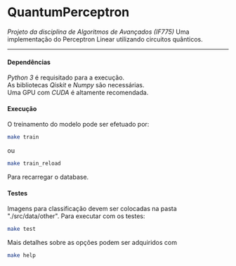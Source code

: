 # QuantumPerceptron
*Projeto da disciplina de Algoritmos de Avançados (IF775)*
Uma implementação do Perceptron Linear utilizando circuitos quânticos.

----

#### Dependências
_Python 3_ é requisitado para a execução. <br>
As bibliotecas _Qiskit_ e _Numpy_ são necessárias. <br>
Uma GPU com _CUDA_ é altamente recomendada. <br>

#### Execução
O treinamento do modelo pode ser efetuado por:

```bash
make train
```
ou

```bash
make train_reload
```
Para recarregar o database.

#### Testes
Imagens para classificação devem ser colocadas na pasta "./src/data/other".
Para executar com os testes:

```bash
make test
```

Mais detalhes sobre as opções podem ser adquiridos com 


```bash
make help
```

